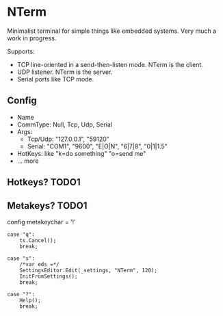 # NTerm

Minimalist terminal for simple things like embedded systems.
Very much a work in progress.

Supports:
- TCP line-oriented in a send-then-listen mode. NTerm is the client.
- UDP listener. NTerm is the server.
- Serial ports like TCP mode.

## Config

- Name
- CommType: Null, Tcp, Udp, Serial
- Args:
  - Tcp/Udp: "127.0.0.1", "59120"
  - Serial: "COM1", "9600", "E|O|N", "6|7|8", "0|1|1.5"
- HotKeys: like "k=do something"  "o=send me"
- ... more

## Hotkeys? TODO1



## Metakeys? TODO1

config metakeychar = '!'

    case "q":
        ts.Cancel();
        break;

    case "s":
        /*var eds =*/
        SettingsEditor.Edit(_settings, "NTerm", 120);
        InitFromSettings();
        break;

    case "?":
        Help();
        break;



